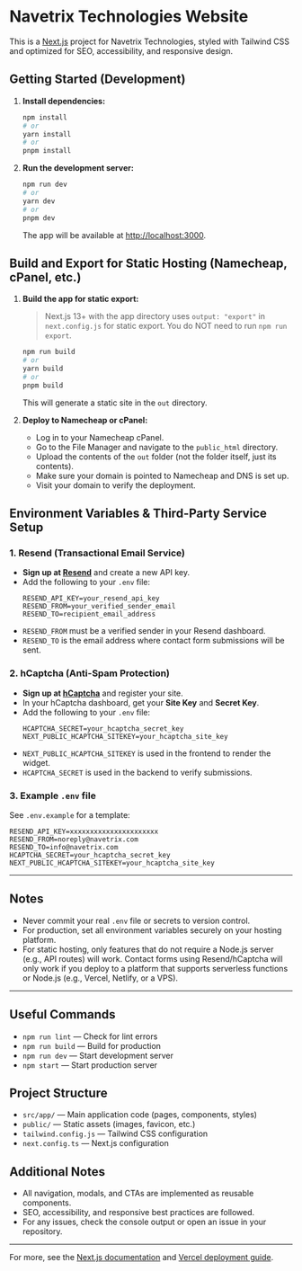 # Navetrix Technologies Website

This is a [Next.js](https://nextjs.org) project for Navetrix Technologies, styled with Tailwind CSS and optimized for SEO, accessibility, and responsive design.

## Getting Started (Development)

1. **Install dependencies:**
   ```bash
   npm install
   # or
   yarn install
   # or
   pnpm install
   ```

2. **Run the development server:**
   ```bash
   npm run dev
   # or
   yarn dev
   # or
   pnpm dev
   ```
   The app will be available at [http://localhost:3000](http://localhost:3000).

## Build and Export for Static Hosting (Namecheap, cPanel, etc.)

1. **Build the app for static export:**
   > Next.js 13+ with the app directory uses `output: "export"` in `next.config.js` for static export. You do NOT need to run `npm run export`.
   ```bash
   npm run build
   # or
   yarn build
   # or
   pnpm build
   ```
   This will generate a static site in the `out` directory.

2. **Deploy to Namecheap or cPanel:**
   - Log in to your Namecheap cPanel.
   - Go to the File Manager and navigate to the `public_html` directory.
   - Upload the contents of the `out` folder (not the folder itself, just its contents).
   - Make sure your domain is pointed to Namecheap and DNS is set up.
   - Visit your domain to verify the deployment.

## Environment Variables & Third-Party Service Setup

### 1. Resend (Transactional Email Service)
- **Sign up at [Resend](https://resend.com/)** and create a new API key.
- Add the following to your `.env` file:
  ```env
  RESEND_API_KEY=your_resend_api_key
  RESEND_FROM=your_verified_sender_email
  RESEND_TO=recipient_email_address
  ```
- `RESEND_FROM` must be a verified sender in your Resend dashboard.
- `RESEND_TO` is the email address where contact form submissions will be sent.

### 2. hCaptcha (Anti-Spam Protection)
- **Sign up at [hCaptcha](https://www.hcaptcha.com/)** and register your site.
- In your hCaptcha dashboard, get your **Site Key** and **Secret Key**.
- Add the following to your `.env` file:
  ```env
  HCAPTCHA_SECRET=your_hcaptcha_secret_key
  NEXT_PUBLIC_HCAPTCHA_SITEKEY=your_hcaptcha_site_key
  ```
- `NEXT_PUBLIC_HCAPTCHA_SITEKEY` is used in the frontend to render the widget.
- `HCAPTCHA_SECRET` is used in the backend to verify submissions.

### 3. Example `.env` file
See `.env.example` for a template:
```env
RESEND_API_KEY=xxxxxxxxxxxxxxxxxxxxxx
RESEND_FROM=noreply@navetrix.com
RESEND_TO=info@navetrix.com
HCAPTCHA_SECRET=your_hcaptcha_secret_key
NEXT_PUBLIC_HCAPTCHA_SITEKEY=your_hcaptcha_site_key
```

---

## Notes
- Never commit your real `.env` file or secrets to version control.
- For production, set all environment variables securely on your hosting platform.
- For static hosting, only features that do not require a Node.js server (e.g., API routes) will work. Contact forms using Resend/hCaptcha will only work if you deploy to a platform that supports serverless functions or Node.js (e.g., Vercel, Netlify, or a VPS).

---

## Useful Commands

- `npm run lint` — Check for lint errors
- `npm run build` — Build for production
- `npm run dev` — Start development server
- `npm start` — Start production server

## Project Structure

- `src/app/` — Main application code (pages, components, styles)
- `public/` — Static assets (images, favicon, etc.)
- `tailwind.config.js` — Tailwind CSS configuration
- `next.config.ts` — Next.js configuration

## Additional Notes

- All navigation, modals, and CTAs are implemented as reusable components.
- SEO, accessibility, and responsive best practices are followed.
- For any issues, check the console output or open an issue in your repository.

---

For more, see the [Next.js documentation](https://nextjs.org/docs) and [Vercel deployment guide](https://nextjs.org/docs/app/building-your-application/deploying).
